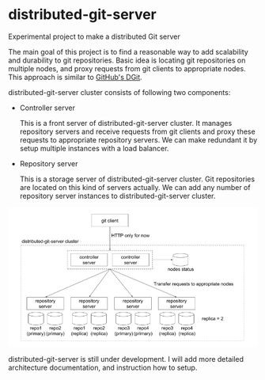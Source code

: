 distributed-git-server
========

Experimental project to make a distributed Git server

The main goal of this project is to find a reasonable way to add scalability and durability to git repositories. Basic idea is locating git repositories on multiple nodes, and proxy requests from git clients to appropriate nodes. This approach is similar to [GitHub's DGit](https://githubengineering.com/introducing-dgit/).

distributed-git-server cluster consists of following two components:

- Controller server

  This is a front server of distributed-git-server cluster. It manages repository servers and receive requests from git clients and proxy these requests to appropriate repository servers. We can make redundant it by setup multiple instances with a load balancer. 

- Repository server

  This is a storage server of distributed-git-server cluster. Git repositories are located on this kind of servers actually. We can add any number of repository server instances to distributed-git-server cluster.

![Architecture](architecture.png)

distributed-git-server is still under development. I will add more detailed architecture documentation, and instruction how to setup.

